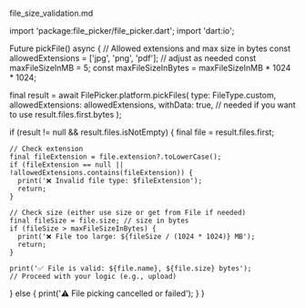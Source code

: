 file_size_validation.md

import 'package:file_picker/file_picker.dart';
import 'dart:io';

Future<void> pickFile() async {
  // Allowed extensions and max size in bytes
  const allowedExtensions = ['jpg', 'png', 'pdf']; // adjust as needed
  const maxFileSizeInMB = 5;
  const maxFileSizeInBytes = maxFileSizeInMB * 1024 * 1024;

  final result = await FilePicker.platform.pickFiles(
    type: FileType.custom,
    allowedExtensions: allowedExtensions,
    withData: true, // needed if you want to use result.files.first.bytes
  );

  if (result != null && result.files.isNotEmpty) {
    final file = result.files.first;

    // Check extension
    final fileExtension = file.extension?.toLowerCase();
    if (fileExtension == null || !allowedExtensions.contains(fileExtension)) {
      print('❌ Invalid file type: $fileExtension');
      return;
    }

    // Check size (either use size or get from File if needed)
    final fileSize = file.size; // size in bytes
    if (fileSize > maxFileSizeInBytes) {
      print('❌ File too large: ${fileSize / (1024 * 1024)} MB');
      return;
    }

    print('✅ File is valid: ${file.name}, ${file.size} bytes');
    // Proceed with your logic (e.g., upload)
  } else {
    print('⚠️ File picking cancelled or failed');
  }
}
